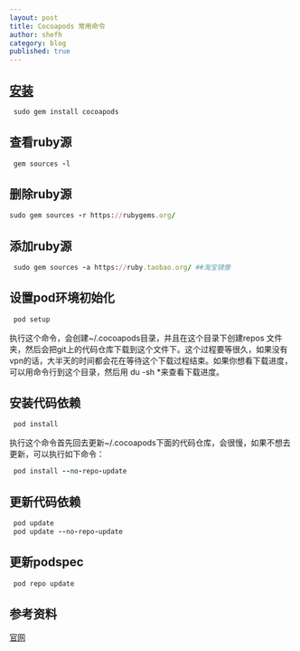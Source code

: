 ```yaml
---
layout: post
title: Cocoapods 常用命令
author: shefh
category: blog
published: true
---
```


## [安装](http://blog.devtang.com/2014/05/25/use-cocoapod-to-manage-ios-lib-dependency/)

```ruby
 sudo gem install cocoapods
```
## 查看ruby源

```ruby
 gem sources -l
```
## 删除ruby源

```ruby
sudo gem sources -r https://rubygems.org/
```

## 添加ruby源

```ruby
 sudo gem sources -a https://ruby.taobao.org/ ##淘宝镜像
```

## 设置pod环境初始化

```ruby
 pod setup
```
执行这个命令，会创建~/.cocoapods目录，并且在这个目录下创建repos 文件夹，然后会把git上的代码仓库下载到这个文件下。这个过程要等很久，如果没有vpn的话，大半天的时间都会花在等待这个下载过程结束。如果你想看下载进度，可以用命令行到这个目录，然后用 du -sh *来查看下载进度。

## 安装代码依赖

```ruby
 pod install
```

执行这个命令首先回去更新~/.cocoapods下面的代码仓库，会很慢，如果不想去更新，可以执行如下命令：

```ruby
 pod install --no-repo-update
```

## 更新代码依赖

```ruby
 pod update
 pod update --no-repo-update
```

## 更新podspec

```ruby
 pod repo update
```

## 参考资料
[官网](https://guides.cocoapods.org/)

